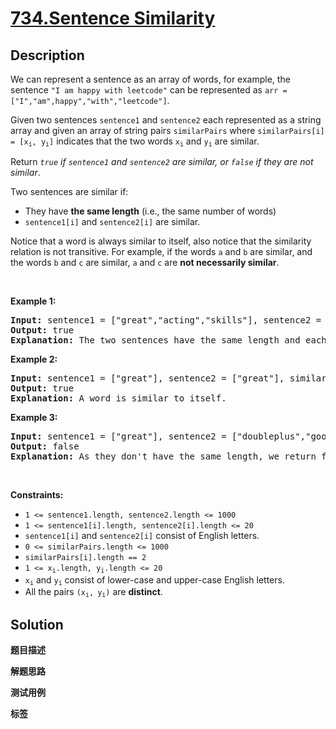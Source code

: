 # [734.Sentence Similarity](https://leetcode.com/problems/sentence-similarity/description/)

## Description

<p>We can represent a sentence as an array of words, for example, the sentence <code>&quot;I am happy with leetcode&quot;</code> can be represented as <code>arr = [&quot;I&quot;,&quot;am&quot;,happy&quot;,&quot;with&quot;,&quot;leetcode&quot;]</code>.</p>

<p>Given two sentences <code>sentence1</code> and <code>sentence2</code> each represented as a string array and given an array of string pairs <code>similarPairs</code> where <code>similarPairs[i] = [x<sub>i</sub>, y<sub>i</sub>]</code> indicates that the two words <code>x<sub>i</sub></code> and <code>y<sub>i</sub></code> are similar.</p>

<p>Return <em><code>true</code> if <code>sentence1</code> and <code>sentence2</code> are similar, or <code>false</code> if they are not similar</em>.</p>

<p>Two sentences are similar if:</p>

<ul>
  <li>They have <strong>the same length</strong> (i.e., the same number of words)</li>
  <li><code>sentence1[i]</code> and <code>sentence2[i]</code> are similar.</li>
</ul>

<p>Notice that a word is always similar to itself, also notice that the similarity relation is not transitive. For example, if the words <code>a</code> and <code>b</code> are similar, and the words <code>b</code> and <code>c</code> are similar, <code>a</code> and <code>c</code> are <strong>not necessarily similar</strong>.</p>

<p>&nbsp;</p>
<p><strong class="example">Example 1:</strong></p>

<pre>
<strong>Input:</strong> sentence1 = [&quot;great&quot;,&quot;acting&quot;,&quot;skills&quot;], sentence2 = [&quot;fine&quot;,&quot;drama&quot;,&quot;talent&quot;], similarPairs = [[&quot;great&quot;,&quot;fine&quot;],[&quot;drama&quot;,&quot;acting&quot;],[&quot;skills&quot;,&quot;talent&quot;]]
<strong>Output:</strong> true
<strong>Explanation:</strong> The two sentences have the same length and each word i of sentence1 is also similar to the corresponding word in sentence2.
</pre>

<p><strong class="example">Example 2:</strong></p>

<pre>
<strong>Input:</strong> sentence1 = [&quot;great&quot;], sentence2 = [&quot;great&quot;], similarPairs = []
<strong>Output:</strong> true
<strong>Explanation:</strong> A word is similar to itself.
</pre>

<p><strong class="example">Example 3:</strong></p>

<pre>
<strong>Input:</strong> sentence1 = [&quot;great&quot;], sentence2 = [&quot;doubleplus&quot;,&quot;good&quot;], similarPairs = [[&quot;great&quot;,&quot;doubleplus&quot;]]
<strong>Output:</strong> false
<strong>Explanation:</strong> As they don&#39;t have the same length, we return false.
</pre>

<p>&nbsp;</p>
<p><strong>Constraints:</strong></p>

<ul>
  <li><code>1 &lt;= sentence1.length, sentence2.length &lt;= 1000</code></li>
  <li><code>1 &lt;= sentence1[i].length, sentence2[i].length &lt;= 20</code></li>
  <li><code>sentence1[i]</code> and <code>sentence2[i]</code> consist of English letters.</li>
  <li><code>0 &lt;= similarPairs.length &lt;= 1000</code></li>
  <li><code>similarPairs[i].length == 2</code></li>
  <li><code>1 &lt;= x<sub>i</sub>.length, y<sub>i</sub>.length &lt;= 20</code></li>
  <li><code>x<sub>i</sub></code> and <code>y<sub>i</sub></code> consist of lower-case and upper-case English letters.</li>
  <li>All the pairs <code>(x<sub>i</sub>,<sub> </sub>y<sub>i</sub>)</code> are <strong>distinct</strong>.</li>
</ul>

## Solution

**题目描述**

**解题思路**

**测试用例**

**标签**
